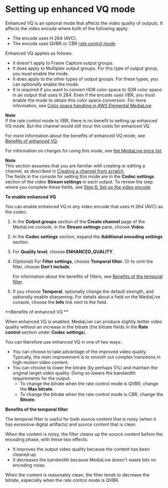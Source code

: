 # Setting up enhanced VQ mode<a name="video-enhancedvq"></a>

 Enhanced VQ is an optional mode that affects the video quality of outputs\. It affects the video encode where both of the following apply: 
+ The encode uses H\.264 \(AVC\)\. 
+ The encode uses QVBR or CBR [rate control mode](video-encode-ratecontrol.md)\. 

 Enhanced VQ applies as follows: 
+ It doesn't apply to Frame Capture output groups\. 
+ It does apply to Multiplex output groups\. For this type of output group, you *must* enable the mode\. 
+ It does apply to the other types of output groups\. For these types, you can *optionally* enable the mode\. 
+ It is required if you want to convert HDR color space to SDR color space in an output that uses H\.264\. Even if the encode uses VBR, you must enable the mode to obtain this color space conversion\. For more information, see [Color space handling in AWS Elemental MediaLive](color-space.md)\.

**Note**  
If the rate control mode is VBR, there is no benefit to setting up enhanced VQ mode\. But the channel would still incur the costs for enhanced VQ\. 

For more information about the benefits of enhanced VQ mode, see [Benefits of enhanced VQ](#vq_benefits)\. 

For information on charges for using this mode, see [the MediaLive price list](https://aws.amazon.com/medialive/pricing/)\.

**Note**  
This section assumes that you are familiar with creating or editing a channel, as described in [Creating a channel from scratch](creating-channel-scratch.md)\.   
The fields in the console for setting this mode are in the **Codec settings** section of the video **Stream settings** in each output\. To review the step where you complete these fields, see [Step 6: Set up the video encode](creating-a-channel-step6.md)\. 

**To enable enhanced VQ**

You can enable enhanced VQ in any video encode that uses H\.264 \(AVC\) as the codec\. 

1. In the **Output groups** section of the **Create channel** page of the MediaLive console, in the **Stream settings** pane, choose **Video**\.

1. In the **Codec settings** section, expand the **Additional encoding settings** section\.

1. For **Quality level**, choose **ENHANCED\_QUALITY**\.

1. \(Optional\) For **Filter settings**, choose **Temporal filter**\. Or to omit the filter, choose **Don't include**\. 

   For information about the benefits of filters, see [Benefits of the temporal filter](#temporal_benefits)\. 

1. If you choose **Temporal**, optionally change the default strength, and optionally enable sharpening\. For details about a field on the MediaLive console, choose the **Info** link next to the field\. 

**Benefits of enhanced VQ **

When enhanced VQ is enabled, MediaLive can produce slightly better video quality without an increase in the bitrate \(the bitrate fields in the **Rate control** section under **Codec settings**\)\. 

You can therefore use enhanced VQ in one of two ways: 
+ You can choose to take advantage of the improved video quality\. Typically, the main improvement is to smooth out complex transitions in high\-motion video content\. 
+ You can choose to lower the bitrate \(by perhaps 5%\) and maintain the original target video quality\. Doing so lowers the bandwidth requirements for the output\. 
  + To change the bitrate when the rate control mode is QVBR, change the **Max bitrate**\.
  + To change the bitrate when the rate control mode is CBR, change the **Bitrate**\. 

**Benefits of the temporal filter**

The temporal filter is useful for both source content that is noisy \(when it has excessive digital artifacts\) and source content that is clean\. 

When the content is noisy, the filter cleans up the source content before the encoding phase, with these two effects: 
+ It improves the output video quality because the content has been cleaned up\.
+ It decreases the bandwidth because MediaLive doesn't waste bits on encoding noise\. 

When the content is reasonably clean, the filter tends to decrease the bitrate, especially when the rate control mode is QVBR\. 